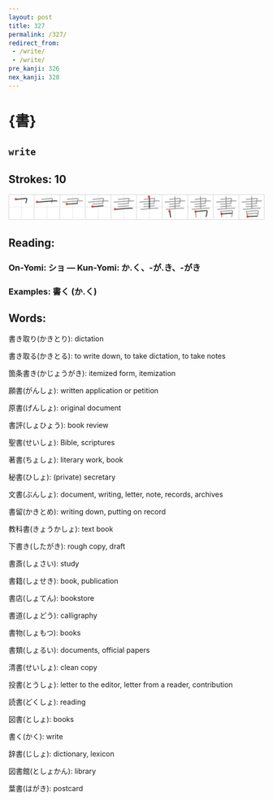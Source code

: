 ```yaml
---
layout: post
title: 327
permalink: /327/
redirect_from:
 - /write/
 - /write/
pre_kanji: 326
nex_kanji: 328
---
```


# {書}

## `write`

## Strokes: 10

<div class="stroke"><img src="../images/E69BB8.png" /></div>

## Reading:

### On-Yomi: ショ &mdash; Kun-Yomi: か.く、-が.き、-がき

### Examples: 書く (か.く)

## Words:

書き取り(かきとり): dictation

書き取る(かきとる): to write down, to take dictation, to take notes

箇条書き(かじょうがき): itemized form, itemization

願書(がんしょ): written application or petition

原書(げんしょ): original document

書評(しょひょう): book review

聖書(せいしょ): Bible, scriptures

著書(ちょしょ): literary work, book

秘書(ひしょ): (private) secretary

文書(ぶんしょ): document, writing, letter, note, records, archives

書留(かきとめ): writing down, putting on record

教科書(きょうかしょ): text book

下書き(したがき): rough copy, draft

書斎(しょさい): study

書籍(しょせき): book, publication

書店(しょてん): bookstore

書道(しょどう): calligraphy

書物(しょもつ): books

書類(しょるい): documents, official papers

清書(せいしょ): clean copy

投書(とうしょ): letter to the editor, letter from a reader, contribution

読書(どくしょ): reading

図書(としょ): books

書く(かく): write

辞書(じしょ): dictionary, lexicon

図書館(としょかん): library

葉書(はがき): postcard
